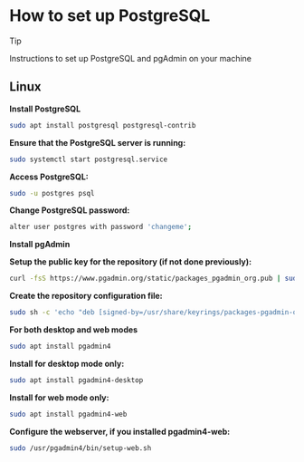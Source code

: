 # How to set up PostgreSQL

> [!TIP]
>Instructions to set up PostgreSQL and pgAdmin on your machine

## Linux
**Install PostgreSQL**

```bash
sudo apt install postgresql postgresql-contrib
```

**Ensure that the PostgreSQL server is running:**

```bash
sudo systemctl start postgresql.service
```

**Access PostgreSQL:**

```bash
sudo -u postgres psql
```

**Change PostgreSQL password:**

```bash
alter user postgres with password 'changeme';
```
**Install pgAdmin**

**Setup the public key for the repository (if not done previously):**
```bash
curl -fsS https://www.pgadmin.org/static/packages_pgadmin_org.pub | sudo gpg --dearmor -o /usr/share/keyrings/packages-pgadmin-org.gpg
```

**Create the repository configuration file:**
```bash
sudo sh -c 'echo "deb [signed-by=/usr/share/keyrings/packages-pgadmin-org.gpg] https://ftp.postgresql.org/pub/pgadmin/pgadmin4/apt/$(lsb_release -cs) pgadmin4 main" > /etc/apt/sources.list.d/pgadmin4.list && apt update'
```

**For both desktop and web modes**
```bash
sudo apt install pgadmin4
```

**Install for desktop mode only:**
```bash
sudo apt install pgadmin4-desktop
```

**Install for web mode only:**
```bash
sudo apt install pgadmin4-web 
```

**Configure the webserver, if you installed pgadmin4-web:**
```bash
sudo /usr/pgadmin4/bin/setup-web.sh
```
